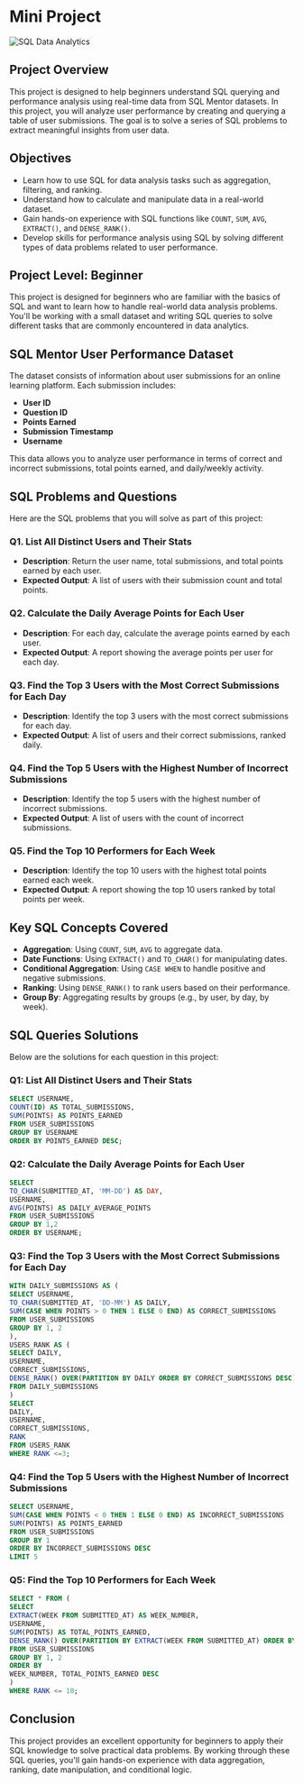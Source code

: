 # Mini Project

![SQL Data Analytics](https://github.com/najirh/sql-project-10---sql-mentor-datasets/blob/main/Unknown-5.jpg)

## Project Overview

This project is designed to help beginners understand SQL querying and performance analysis using real-time data from SQL Mentor datasets. In this project, you will analyze user performance by creating and querying a table of user submissions. The goal is to solve a series of SQL problems to extract meaningful insights from user data.

## Objectives

- Learn how to use SQL for data analysis tasks such as aggregation, filtering, and ranking.
- Understand how to calculate and manipulate data in a real-world dataset.
- Gain hands-on experience with SQL functions like `COUNT`, `SUM`, `AVG`, `EXTRACT()`, and `DENSE_RANK()`.
- Develop skills for performance analysis using SQL by solving different types of data problems related to user performance.

## Project Level: Beginner

This project is designed for beginners who are familiar with the basics of SQL and want to learn how to handle real-world data analysis problems. You'll be working with a small dataset and writing SQL queries to solve different tasks that are commonly encountered in data analytics.

## SQL Mentor User Performance Dataset

The dataset consists of information about user submissions for an online learning platform. Each submission includes:
- **User ID**
- **Question ID**
- **Points Earned**
- **Submission Timestamp**
- **Username**

This data allows you to analyze user performance in terms of correct and incorrect submissions, total points earned, and daily/weekly activity.

## SQL Problems and Questions

Here are the SQL problems that you will solve as part of this project:

### Q1. List All Distinct Users and Their Stats
- **Description**: Return the user name, total submissions, and total points earned by each user.
- **Expected Output**: A list of users with their submission count and total points.

### Q2. Calculate the Daily Average Points for Each User
- **Description**: For each day, calculate the average points earned by each user.
- **Expected Output**: A report showing the average points per user for each day.

### Q3. Find the Top 3 Users with the Most Correct Submissions for Each Day
- **Description**: Identify the top 3 users with the most correct submissions for each day.
- **Expected Output**: A list of users and their correct submissions, ranked daily.

### Q4. Find the Top 5 Users with the Highest Number of Incorrect Submissions
- **Description**: Identify the top 5 users with the highest number of incorrect submissions.
- **Expected Output**: A list of users with the count of incorrect submissions.

### Q5. Find the Top 10 Performers for Each Week
- **Description**: Identify the top 10 users with the highest total points earned each week.
- **Expected Output**: A report showing the top 10 users ranked by total points per week.

## Key SQL Concepts Covered

- **Aggregation**: Using `COUNT`, `SUM`, `AVG` to aggregate data.
- **Date Functions**: Using `EXTRACT()` and `TO_CHAR()` for manipulating dates.
- **Conditional Aggregation**: Using `CASE WHEN` to handle positive and negative submissions.
- **Ranking**: Using `DENSE_RANK()` to rank users based on their performance.
- **Group By**: Aggregating results by groups (e.g., by user, by day, by week).

## SQL Queries Solutions

Below are the solutions for each question in this project:

### Q1: List All Distinct Users and Their Stats
```sql
SELECT USERNAME,
COUNT(ID) AS TOTAL_SUBMISSIONS,
SUM(POINTS) AS POINTS_EARNED
FROM USER_SUBMISSIONS
GROUP BY USERNAME
ORDER BY POINTS_EARNED DESC;
```

### Q2: Calculate the Daily Average Points for Each User
```sql
SELECT
TO_CHAR(SUBMITTED_AT, 'MM-DD') AS DAY,
USERNAME,
AVG(POINTS) AS DAILY_AVERAGE_POINTS
FROM USER_SUBMISSIONS
GROUP BY 1,2
ORDER BY USERNAME;
```

### Q3: Find the Top 3 Users with the Most Correct Submissions for Each Day
```sql
WITH DAILY_SUBMISSIONS AS (
SELECT USERNAME,
TO_CHAR(SUBMITTED_AT, 'DD-MM') AS DAILY,
SUM(CASE WHEN POINTS > 0 THEN 1 ELSE 0 END) AS CORRECT_SUBMISSIONS
FROM USER_SUBMISSIONS
GROUP BY 1, 2
),
USERS_RANK AS (
SELECT DAILY,
USERNAME,
CORRECT_SUBMISSIONS,
DENSE_RANK() OVER(PARTITION BY DAILY ORDER BY CORRECT_SUBMISSIONS DESC) AS RANK
FROM DAILY_SUBMISSIONS
)
SELECT
DAILY,
USERNAME,
CORRECT_SUBMISSIONS,
RANK
FROM USERS_RANK
WHERE RANK <=3;
```

### Q4: Find the Top 5 Users with the Highest Number of Incorrect Submissions
```sql
SELECT USERNAME,
SUM(CASE WHEN POINTS < 0 THEN 1 ELSE 0 END) AS INCORRECT_SUBMISSIONS
SUM(POINTS) AS POINTS_EARNED
FROM USER_SUBMISSIONS
GROUP BY 1
ORDER BY INCORRECT_SUBMISSIONS DESC
LIMIT 5
```

### Q5: Find the Top 10 Performers for Each Week
```sql
SELECT * FROM (
SELECT
EXTRACT(WEEK FROM SUBMITTED_AT) AS WEEK_NUMBER,
USERNAME,
SUM(POINTS) AS TOTAL_POINTS_EARNED,
DENSE_RANK() OVER(PARTITION BY EXTRACT(WEEK FROM SUBMITTED_AT) ORDER BY SUM(POINTS) DESC) AS RANK
FROM USER_SUBMISSIONS
GROUP BY 1, 2
ORDER BY
WEEK_NUMBER, TOTAL_POINTS_EARNED DESC
)
WHERE RANK <= 10;
```

## Conclusion

This project provides an excellent opportunity for beginners to apply their SQL knowledge to solve practical data problems. By working through these SQL queries, you'll gain hands-on experience with data aggregation, ranking, date manipulation, and conditional logic.
